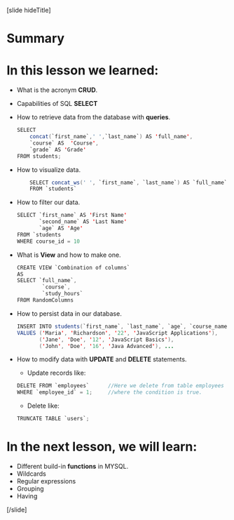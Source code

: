 [slide hideTitle]
# Summary

# In this lesson we learned:

- What is the acronym **CRUD**.
- Capabilities of SQL **SELECT**
- How to retrieve data from the database with **queries**.

    ```Java
    SELECT
        concat(`first_name`,' ',`last_name`) AS 'full_name',
        `course` AS  'Course',  
        `grade` AS 'Grade'
    FROM students;
    ```

- How to visualize data.

    ```java
        SELECT concat_ws(' ', `first_name`, `last_name`) AS `full_name`
        FROM `students`
    ```

- How to filter our data.

    ```java
    SELECT `first_name` AS 'First Name'
           `second_name` AS 'Last Name'
           `age` AS 'Age'
    FROM `students
    WHERE course_id = 10
    ```
- What is **View** and how to make one.

    ```java
    CREATE VIEW `Combination of columns` 
    AS
    SELECT `full_name`, 
            `course`, 
            `study_hours` 
    FROM RandomColumns
    ```
- How to persist data in our database.

    ```java
    INSERT INTO students(`first_name`, `last_name`, `age`, `course_name`) 
    VALUES ('Maria', 'Richardson', '22', 'JavaScript Applications'),
           ('Jane', 'Doe', '12', 'JavaScript Basics'),
           ('John', 'Doe', '16', 'Java Advanced'), ...
    ```
- How to modify data with **UPDATE** and **DELETE** statements.

    - Update records like:
    ```java
    DELETE FROM `employees`      //Here we delete from table employees
    WHERE `employee_id` = 1;     //where the condition is true.
    ```

    - Delete like:
    ```java
    TRUNCATE TABLE `users`;
    ```


# In the next lesson, we will learn:

- Different build-in **functions** in MYSQL.
- Wildcards
- Regular expressions
- Grouping
- Having

[/slide]